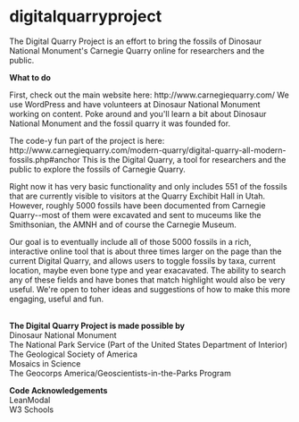 # digitalquarryproject
The Digital Quarry Project is an effort to bring the fossils of Dinosaur National Monument's Carnegie Quarry online for researchers and the public.

<strong>What to do</strong><br>
<p>First, check out the main website here: http://www.carnegiequarry.com/
We use WordPress and have volunteers at Dinosaur National Monument working on content. Poke around and you'll learn a bit about Dinosaur National Monument and the fossil quarry it was founded for.</p>

<p>The code-y fun part of the project is here: http://www.carnegiequarry.com/modern-quarry/digital-quarry-all-modern-fossils.php#anchor
This is the Digital Quarry, a tool for researchers and the public to explore the fossils of Carnegie Quarry. </p>

<p>Right now it has very basic functionality and only includes 551 of the fossils that are currently visible to visitors at the Quarry Exchibit Hall in Utah. However, roughly 5000 fossils have been documented from Carnegie Quarry--most of them were excavated and sent to muceums like the Smithsonian, the AMNH and of course the Carnegie Museum. </p>

<p>Our goal is to eventually include all of those 5000 fossils in a rich, interactive online tool that is about three times larger on the page than the current Digital Quarry, and allows users to toggle fossils by taxa, current location, maybe even bone type and year exacavated. The ability to search any of these fields and have bones that match highlight would also be very useful. We're open to toher ideas and suggestions of how to make this more engaging, useful and fun.</p>
<br>
<strong>The Digital Quarry Project is made possible by</strong><br>
Dinosaur National Monument<br>
The National Park Service (Part of the United States Department of Interior)<br>
The Geological Society of America<br>
Mosaics in Science<br>
The Geocorps America/Geoscientists-in-the-Parks Program<br>

<strong>Code Acknowledgements</strong><br>
LeanModal<br>
W3 Schools<br>
